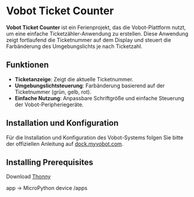 # Vobot Ticket Counter

**Vobot Ticket Counter** ist ein Ferienprojekt, das die Vobot-Plattform nutzt, um eine einfache Ticketzähler-Anwendung zu erstellen. Diese Anwendung zeigt fortlaufend die Ticketnummer auf dem Display und steuert die Farbänderung des Umgebungslichts je nach Ticketzahl.

## Funktionen
- **Ticketanzeige**: Zeigt die aktuelle Ticketnummer.
- **Umgebungslichtsteuerung**: Farbänderung basierend auf der Ticketnummer (grün, gelb, rot).
- **Einfache Nutzung**: Anpassbare Schriftgröße und einfache Steuerung der Vobot-Peripheriegeräte.

## Installation und Konfiguration
Für die Installation und Konfiguration des Vobot-Systems folgen Sie bitte der offiziellen Anleitung auf [dock.myvobot.com](https://dock.myvobot.com/developer/getting_started/).

## Installing Prerequisites
Download [Thonny](https://thonny.org/)

app -> MicroPython device /apps